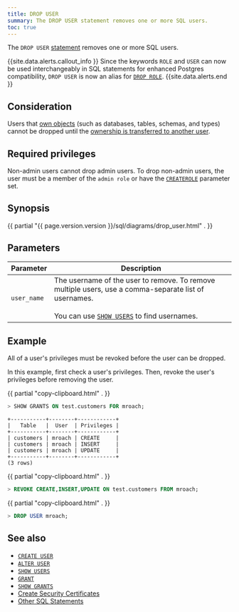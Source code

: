 ```yaml
---
title: DROP USER
summary: The DROP USER statement removes one or more SQL users.
toc: true
---
```


The `DROP USER` [statement](sql-statements.html) removes one or more SQL users.

{{site.data.alerts.callout_info }}
 Since the keywords `ROLE` and `USER` can now be used interchangeably in SQL statements for enhanced Postgres compatibility, `DROP USER` is now an alias for [`DROP ROLE`](drop-role.html).
{{site.data.alerts.end }}

## Consideration

Users that [own objects](authorization.html#object-ownership) (such as databases, tables, schemas, and types) cannot be dropped until the [ownership is transferred to another user](owner-to.html#change-a-databases-owner).

## Required privileges

Non-admin users cannot drop admin users. To drop non-admin users, the user must be a member of the `admin role` or have the [`CREATEROLE`](create-user.html#create-a-user-that-can-create-other-users-and-manage-authentication-methods-for-the-new-users) parameter set.

## Synopsis

<div>{{ partial "{{ page.version.version }}/sql/diagrams/drop_user.html" . }}</div>

## Parameters

 Parameter | Description
-----------|-------------
`user_name` | The username of the user to remove. To remove multiple users, use a comma-separate list of usernames.<br><br>You can use [`SHOW USERS`](show-users.html) to find usernames.

## Example

All of a user's privileges must be revoked before the user can be dropped.

In this example, first check a user's privileges. Then, revoke the user's privileges before removing the user.

{{ partial "copy-clipboard.html" . }}
~~~ sql
> SHOW GRANTS ON test.customers FOR mroach;
~~~

~~~
+-----------+--------+------------+
|   Table   |  User  | Privileges |
+-----------+--------+------------+
| customers | mroach | CREATE     |
| customers | mroach | INSERT     |
| customers | mroach | UPDATE     |
+-----------+--------+------------+
(3 rows)
~~~

{{ partial "copy-clipboard.html" . }}
~~~ sql
> REVOKE CREATE,INSERT,UPDATE ON test.customers FROM mroach;
~~~

{{ partial "copy-clipboard.html" . }}
~~~ sql
> DROP USER mroach;
~~~

## See also

- [`CREATE USER`](create-user.html)
- [`ALTER USER`](alter-user.html)
- [`SHOW USERS`](show-users.html)
- [`GRANT`](grant.html)
- [`SHOW GRANTS`](show-grants.html)
- [Create Security Certificates](cockroach-cert.html)
- [Other SQL Statements](sql-statements.html)
